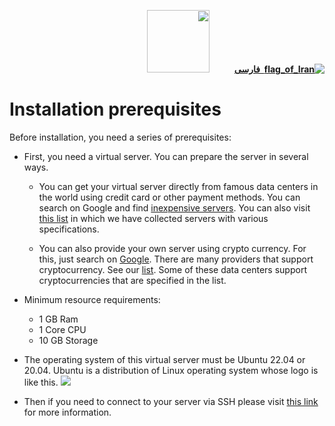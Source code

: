 <div dir="rtl" markdown="1">

[**![flag_of_Iran](https://user-images.githubusercontent.com/125398461/234186932-52f1fa82-52c6-417f-8b37-08fe9250a55f.png) &nbsp;فارسی**](https://github.com/hiddify/hiddify-config/wiki/%D9%BE%DB%8C%D8%B4-%D9%86%DB%8C%D8%A7%D8%B2%D9%87%D8%A7%DB%8C-%D9%86%D8%B5%D8%A8)&nbsp;&nbsp;&nbsp;&nbsp;&nbsp;&nbsp;&nbsp;&nbsp;&nbsp;&nbsp;<a href="https://github.com/hiddify/hiddify-config/wiki/All-tutorials-and-videos"><img width="100" src="https://github.com/hiddify/hiddify-config/assets/125398461/8ac5b906-105c-4b98-acf5-0e12e39e33f6" /></a>
</div>




# Installation prerequisites

Before installation, you need a series of prerequisites:

- First, you need a virtual server. You can prepare the server in several ways.

  - You can get your virtual server directly from famous data centers in the world using credit card or other payment methods. You can search on Google and find [inexpensive servers](https://www.google.com/search?q=buy+cheap+and+good+quality+vps+server). You can also visit [this list](https://github.com/hiddify/awesome-freedom/blob/main/vps-providers.md) in which we have collected servers with various specifications.

  - You can also provide your own server using crypto currency. For this, just search on [Google](https://www.google.com/search?q=purchase+vps+using+crypto). There are many providers that support cryptocurrency. See our [list](https://github.com/hiddify/awesome-freedom/blob/main/vps-providers.md). Some of these data centers support cryptocurrencies that are specified in the list.
        
- Minimum resource requirements:
  - 1 GB Ram
  - 1 Core CPU
  - 10 GB Storage
- The operating system of this virtual server must be Ubuntu 22.04 or 20.04. Ubuntu is a distribution of Linux operating system whose logo is like this. ![](https://img.shields.io/badge/Ubuntu--E95420?style=flat-square&logo=ubuntu)

- Then if you need to connect to your server via SSH please visit [this link](https://github.com/hiddify/hiddify-config/wiki/How-to-connect-to-server-via-SSH) for more information.

